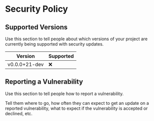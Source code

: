 # Security Policy

## Supported Versions

Use this section to tell people about which versions of your project are
currently being supported with security updates.

| Version       | Supported |
| ------------- | --------- |
| v0.0.0+21-dev | :x:       |

## Reporting a Vulnerability

Use this section to tell people how to report a vulnerability.

Tell them where to go, how often they can expect to get an update on a
reported vulnerability, what to expect if the vulnerability is accepted or
declined, etc.
